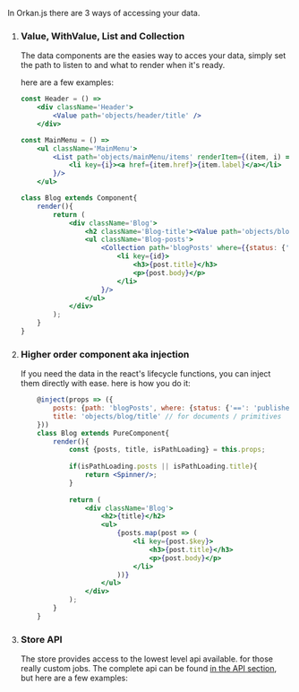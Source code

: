In Orkan.js there are 3 ways of accessing your data.

1. ### Value, WithValue, List and Collection
	The data components are the easies way to acces your data, simply set the path to listen to
	and what to render when it's ready. 
	
	here are a few examples:
	
	```jsx
    const Header = () => 
        <div className='Header'>
            <Value path='objects/header/title' />
        </div> 
	```
	
	```jsx
    const MainMenu = () => 
        <ul className='MainMenu'>
            <List path='objects/mainMenu/items' renderItem={(item, i) => 
                <li key={i}><a href={item.href}>{item.label}</a></li>
            }/>
        </ul> 
	```
	
	```jsx
    class Blog extends Component{
        render(){
            return (
                <div className='Blog'>
                    <h2 className='Blog-title'><Value path='objects/blog/title'/></h2>
                    <ul className='Blog-posts'>
                        <Collection path='blogPosts' where={{status: {'==': 'published'}}} renderItem={(post, id) => 
                            <li key={id}>
                                <h3>{post.title}</h3>
                                <p>{post.body}</p>        
                            </li>
                        }/>
                    </ul>
                </div>
            );
        }
    }
	```
2. ### Higher order component aka injection
	If you need the data in the react's lifecycle functions, you can inject them directly with ease.
	here is how you do it:
	```jsx
	    @inject(props => ({
	        posts: {path: 'blogPosts', where: {status: {'==': 'published'}}}, // for collections only!
	        title: 'objects/blog/title' // for documents / primitives
	    }))
	    class Blog extends PureComponent{
	        render(){
	            const {posts, title, isPathLoading} = this.props;
	            
	            if(isPathLoading.posts || isPathLoading.title){
	                return <Spinner/>;
	            }
	            
	            return (
	                <div className='Blog'>
	                    <h2>{title}</h2>
	                    <ul>
	                        {posts.map(post => (
                                <li key={post.$key}>
                                    <h3>{post.title}</h3>
                                    <p>{post.body}</p>
                                </li>
                            ))}
	                    </ul>
	                </div>
	            );
	        }
	    }
	```
	
3. ### Store API
	The store provides access to the lowest level api available. for those really custom jobs.
	The complete api can be found [in the API section](docs/api/Firestore), but here are a few examples:
	